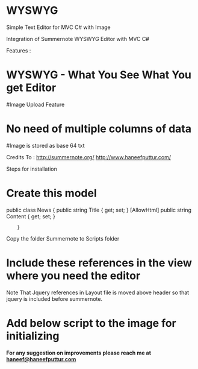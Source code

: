 # WYSWYG
Simple Text Editor for MVC C# with Image 


Integration of Summernote WYSWYG Editor with MVC C#


Features :

# WYSWYG - What You See What You get Editor
#Image Upload Feature
# No need of multiple columns of data
#Image is stored as base 64 txt


Credits To :
http://summernote.org/
http://www.haneefputtur.com/


Steps for installation


# Create this model

public class News
        {
            public string Title { get; set; }
            [AllowHtml]
            public string Content { get; set; }
            
        }
		


Copy the folder Summernote to Scripts folder

# Include these references in the view where you need the editor

<link href="~/Scripts/summernote/summernote.css" rel="stylesheet" />
<script src="~/Scripts/summernote/summernote.js"></script>

Note That Jquery references in Layout file is moved above header so that jquery is included before summernote.

# Add below script to the image for initializing
<script>
    //$(document).ready(function () {
    //    $('#Content').summernote();
    //});

    $('#Content').summernote({
        height: 300,                 // set editor height
        minHeight: null,             // set minimum height of editor
        maxHeight: null,             // set maximum height of editor
        focus: true                  // set focus to editable area after initializing summernote
    });

</script>

#### For any suggestion on improvements please reach me at haneef@haneefputtur.com  ############
